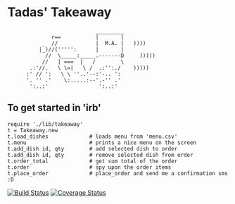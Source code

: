 Tadas' Takeaway
==================
```
                            _________
              r==           |       |
           _  //            |  M.A. |   ))))
          |_)//(''''':      |       |
            //  \_____:_____.-------D     )))))
           //   | ===  |   /        \
       .:'//.   \ \=|   \ /  .:'':./    )))))
      :' // ':   \ \ ''..'--:'-.. ':
      '. '' .'    \:.....:--'.-'' .'
       ':..:'                ':..:'

 ```


To get started in 'irb'
-----------------------
```
require './lib/takeaway'
t = Takeaway.new
t.load_dishes             # loads menu from 'menu.csv'
t.menu                    # prints a nice menu on the screen
t.add_dish id, qty        # add selected dish to order
t.add_dish id, qty        # remove selected dish from order
t.order_total             # get sum total of the order
t.order                   # spy upon the order items
t.place_order             # place_order and send me a confirmation sms :D
```

[![Build Status](https://travis-ci.org/makersacademy/takeaway-challenge.svg?branch=master)](https://travis-ci.org/makersacademy/takeaway-challenge/builds/166291323)
[![Coverage Status](https://coveralls.io/repos/makersacademy/takeaway-challenge/badge.png)](https://coveralls.io/builds/8255233)
